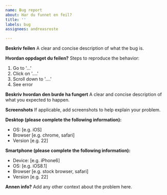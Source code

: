 ```yaml
---
name: Bug report
about: Har du funnet en feil?
title: ''
labels: bug
assignees: andreasroste

---
```


**Beskriv feilen**
A clear and concise description of what the bug is.

**Hvordan oppdaget du feilen?**
Steps to reproduce the behavior:
1. Go to '...'
2. Click on '....'
3. Scroll down to '....'
4. See error

**Beskriv hvordan den burde ha fungert**
A clear and concise description of what you expected to happen.

**Screenshots**
If applicable, add screenshots to help explain your problem.

**Desktop (please complete the following information):**
 - OS: [e.g. iOS]
 - Browser [e.g. chrome, safari]
 - Version [e.g. 22]

**Smartphone (please complete the following information):**
 - Device: [e.g. iPhone6]
 - OS: [e.g. iOS8.1]
 - Browser [e.g. stock browser, safari]
 - Version [e.g. 22]

**Annen info?**
Add any other context about the problem here.
